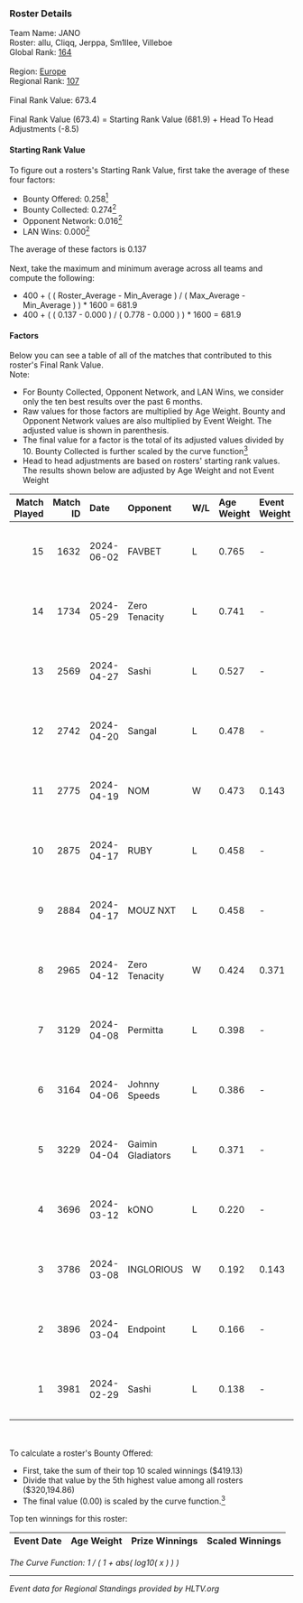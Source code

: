 ### Roster Details<br />
Team Name: JANO<br />
Roster: allu, Cliqq, Jerppa, Sm1llee, Villeboe<br />
Global Rank: [164](../standings_global.md)<br />
<br />
Region: [Europe]( ../standings_europe.md)<br />
Regional Rank: [107]( ../standings_europe.md)<br />
<br />
Final Rank Value:  673.4<br />
<br />
Final Rank Value (673.4) = Starting Rank Value (681.9) + Head To Head Adjustments (-8.5)<br />

#### Starting Rank Value<br />
To figure out a rosters's Starting Rank Value, first take the average of these four factors:<br />
- Bounty Offered: 0.258[<sup>1</sup>](#table2)
- Bounty Collected: 0.274[<sup>2</sup>](#table1)
- Opponent Network: 0.016[<sup>2</sup>](#table1)
- LAN Wins: 0.000[<sup>2</sup>](#table1)

The average of these factors is 0.137<br />
<br />
Next, take the maximum and minimum average across all teams and compute the following:<br />
- 400 + ( ( Roster_Average - Min_Average ) / ( Max_Average - Min_Average ) ) * 1600 = 681.9
- 400 + ( ( 0.137 - 0.000 ) / ( 0.778 - 0.000 ) ) * 1600 = 681.9


#### Factors<br />
Below you can see a table of all of the matches that contributed to this roster's Final Rank Value.<br />
Note:<br />

- For Bounty Collected, Opponent Network, and LAN Wins, we consider only the ten best results over the past 6 months.
- Raw values for those factors are multiplied by Age Weight. Bounty and Opponent Network values are also multiplied by Event Weight. The adjusted value is shown in parenthesis.
- The final value for a factor is the total of its adjusted values divided by 10. Bounty Collected is further scaled by the curve function[<sup>3</sup>](#curveFunction)
- Head to head adjustments are based on rosters' starting rank values. The results shown below are adjusted by Age Weight and not Event Weight
<span id="table1"></span><br />


| Match Played | Match ID | Date       | Opponent          | W/L | Age Weight | Event Weight | Bounty Collected | Opponent Network | LAN Wins  | H2H Adj. | Roster                                 |
| -: | -: | :- | :- | :- | :- | :- | :- | :- | :- | -: | :- |
|           15 |     1632 | 2024-06-02 | FAVBET            | L   | 0.765      | -            | -                | -                | -         |    -8.34 | allu, Cliqq, Jerppa, Sm1llee, Villeboe |
|           14 |     1734 | 2024-05-29 | Zero Tenacity     | L   | 0.741      | -            | -                | -                | -         |    -1.86 | allu, Cliqq, Jerppa, Sm1llee, Villeboe |
|           13 |     2569 | 2024-04-27 | Sashi             | L   | 0.527      | -            | -                | -                | -         |    -1.01 | allu, doto, Jerppa, juho, Sm1llee      |
|           12 |     2742 | 2024-04-20 | Sangal            | L   | 0.478      | -            | -                | -                | -         |    -1.07 | allu, doto, Jerppa, juho, Sm1llee      |
|           11 |     2775 | 2024-04-19 | NOM               | W   | 0.473      | 0.143        | 0.000 (0.000)    | 0.106 (0.007)    | 0 (0.000) |     4.87 | allu, doto, Jerppa, juho, Sm1llee      |
|           10 |     2875 | 2024-04-17 | RUBY              | L   | 0.458      | -            | -                | -                | -         |    -2.83 | allu, doto, Jerppa, juho, Sm1llee      |
|            9 |     2884 | 2024-04-17 | MOUZ NXT          | L   | 0.458      | -            | -                | -                | -         |    -1.66 | allu, doto, Jerppa, juho, Sm1llee      |
|            8 |     2965 | 2024-04-12 | Zero Tenacity     | W   | 0.424      | 0.371        | 0.143 (0.022)    | 1.000 (0.157)    | 0 (0.000) |    12.02 | allu, doto, Jerppa, juho, Sm1llee      |
|            7 |     3129 | 2024-04-08 | Permitta          | L   | 0.398      | -            | -                | -                | -         |    -1.91 | allu, doto, Jerppa, juho, Sm1llee      |
|            6 |     3164 | 2024-04-06 | Johnny Speeds     | L   | 0.386      | -            | -                | -                | -         |    -0.36 | allu, doto, Jerppa, juho, Sm1llee      |
|            5 |     3229 | 2024-04-04 | Gaimin Gladiators | L   | 0.371      | -            | -                | -                | -         |    -1.72 | allu, doto, Jerppa, juho, Sm1llee      |
|            4 |     3696 | 2024-03-12 | kONO              | L   | 0.220      | -            | -                | -                | -         |    -2.28 | allu, doto, Jelo, Jerppa, Sm1llee      |
|            3 |     3786 | 2024-03-08 | INGLORIOUS        | W   | 0.192      | 0.143        | 0.000 (0.000)    | 0.014 (0.000)    | 0 (0.000) |     1.92 | allu, doto, Jelo, Jerppa, Sm1llee      |
|            2 |     3896 | 2024-03-04 | Endpoint          | L   | 0.166      | -            | -                | -                | -         |    -3.95 | allu, doto, Jelo, Jerppa, Sm1llee      |
|            1 |     3981 | 2024-02-29 | Sashi             | L   | 0.138      | -            | -                | -                | -         |    -0.29 | allu, doto, Jelo, Jerppa, Sm1llee      |

<br />
<span id="table2"></span><br />
To calculate a roster's Bounty Offered:<br />

- First, take the sum of their top 10 scaled winnings ($419.13)
- Divide that value by the 5th highest value among all rosters ($320,194.86)
- The final value (0.00) is scaled by the curve function.[<sup>3</sup>](#curveFunction)

Top ten winnings for this roster:<br />

| Event Date | Age Weight | Prize Winnings | Scaled Winnings |
| :- | -: | :- | :- |


<span id="curveFunction"></span>_The Curve Function: 1 / ( 1 + abs( log10( x ) ) )_<br />

---
_Event data for Regional Standings provided by HLTV.org_<br />
